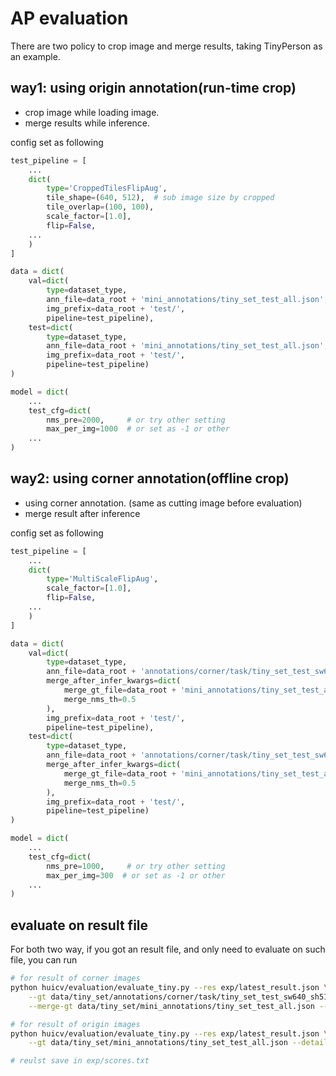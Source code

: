 # AP evaluation

There are two policy to crop image and merge results, taking TinyPerson as an example.

## way1: using origin annotation(run-time crop)

- crop image while loading image.
- merge results while inference.

config set as following

```python
test_pipeline = [
    ...
    dict(
        type='CroppedTilesFlipAug',
        tile_shape=(640, 512),  # sub image size by cropped
        tile_overlap=(100, 100),
        scale_factor=[1.0],
        flip=False,
    ...
    )
]

data = dict(
    val=dict(
        type=dataset_type,
        ann_file=data_root + 'mini_annotations/tiny_set_test_all.json',
        img_prefix=data_root + 'test/',
        pipeline=test_pipeline),
    test=dict(
        type=dataset_type,
        ann_file=data_root + 'mini_annotations/tiny_set_test_all.json',
        img_prefix=data_root + 'test/',
        pipeline=test_pipeline)
)

model = dict(
    ...
    test_cfg=dict(
        nms_pre=2000,     # or try other setting
        max_per_img=1000  # or set as -1 or other
    ...
)
```

## way2: using corner annotation(offline crop)

- using corner annotation. (same as cutting image before evaluation)
- merge result after inference

config set as following

```python
test_pipeline = [
    ...
    dict(
        type='MultiScaleFlipAug',
        scale_factor=[1.0],
        flip=False,
    ...
    )
]

data = dict(
    val=dict(
        type=dataset_type,
        ann_file=data_root + 'annotations/corner/task/tiny_set_test_sw640_sh512_all.json',
        merge_after_infer_kwargs=dict(
            merge_gt_file=data_root + 'mini_annotations/tiny_set_test_all.json',
            merge_nms_th=0.5
        ),
        img_prefix=data_root + 'test/',
        pipeline=test_pipeline),
    test=dict(
        type=dataset_type,
        ann_file=data_root + 'annotations/corner/task/tiny_set_test_sw640_sh512_all.json',
        merge_after_infer_kwargs=dict(
            merge_gt_file=data_root + 'mini_annotations/tiny_set_test_all.json',
            merge_nms_th=0.5
        ),
        img_prefix=data_root + 'test/',
        pipeline=test_pipeline)
)

model = dict(
    ...
    test_cfg=dict(
        nms_pre=1000,     # or try other setting
        max_per_img=300  # or set as -1 or other
    ...
)
```

## evaluate on result file

For both two way, if you got an result file, and only need to evaluate on such file, you can run
```sh
# for result of corner images
python huicv/evaluation/evaluate_tiny.py --res exp/latest_result.json \
    --gt data/tiny_set/annotations/corner/task/tiny_set_test_sw640_sh512_all.json \
    --merge-gt data/tiny_set/mini_annotations/tiny_set_test_all.json --detail

# for result of origin images
python huicv/evaluation/evaluate_tiny.py --res exp/latest_result.json \
    --gt data/tiny_set/mini_annotations/tiny_set_test_all.json --detail

# reulst save in exp/scores.txt
```